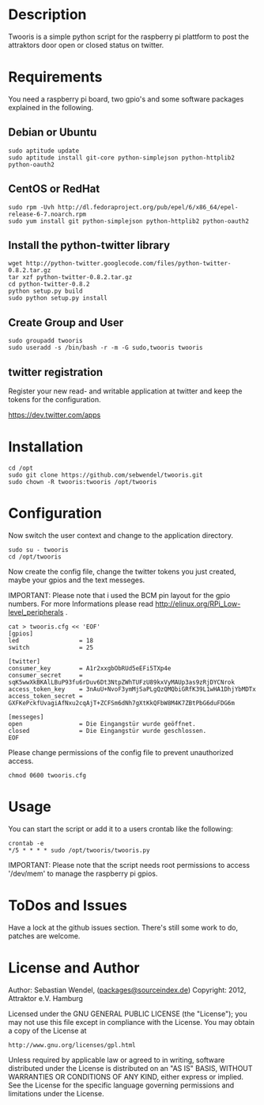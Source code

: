 # Description #
Twooris is a simple python script for the raspberry pi plattform to post the attraktors door open or closed status on twitter.

# Requirements #
You need a raspberry pi board, two gpio's and some software packages explained in the following.

## Debian or Ubuntu ##

    sudo aptitude update
    sudo aptitude install git-core python-simplejson python-httplib2 python-oauth2

## CentOS or RedHat ##

    sudo rpm -Uvh http://dl.fedoraproject.org/pub/epel/6/x86_64/epel-release-6-7.noarch.rpm
    sudo yum install git python-simplejson python-httplib2 python-oauth2

## Install the python-twitter library ##

    wget http://python-twitter.googlecode.com/files/python-twitter-0.8.2.tar.gz
    tar xzf python-twitter-0.8.2.tar.gz
    cd python-twitter-0.8.2
    python setup.py build
    sudo python setup.py install

## Create Group and User

    sudo groupadd twooris
    sudo useradd -s /bin/bash -r -m -G sudo,twooris twooris

## twitter registration ##
Register your new read- and writable application at twitter and keep the tokens for the configuration.

<https://dev.twitter.com/apps>

# Installation #

    cd /opt
    sudo git clone https://github.com/sebwendel/twooris.git
    sudo chown -R twooris:twooris /opt/twooris

# Configuration #
Now switch the user context and change to the application directory.

    sudo su - twooris
    cd /opt/twooris

Now create the config file, change the twitter tokens you just created, maybe your gpios and the text messeges.

IMPORTANT: Please note that i used the BCM pin layout for the gpio numbers. For more Informations please read <http://elinux.org/RPi_Low-level_peripherals> .

    cat > twooris.cfg << 'EOF'
    [gpios]
    led                 = 18
    switch              = 25
 
    [twitter]
    consumer_key        = A1r2xxgbObRUd5eEFi5TXp4e
    consumer_secret     = sqK5wwXkBKAlLBuP93fu6rDuv6Dt3NtpZWhTUFzU89kxVyMAUp3as9zRjDYCNrok
    access_token_key    = 3nAuU+NvoF3ymMjSaPLgQzQMQbiGRfK39L1wHA1DhjYbMDTx
    access_token_secret = GXFKePckfUvagiAfNxu2cqAjT+ZCFSm6dNh7gXtKkQFbW8M4K7ZBtPbG6duFDG6m
    
    [messeges]
    open                = Die Eingangstür wurde geöffnet.
    closed              = Die Eingangstür wurde geschlossen.
    EOF

Please change permissions of the config file to prevent unauthorized access.

    chmod 0600 twooris.cfg

# Usage #

You can start the script or add it to a users crontab like the following:

    crontab -e
    */5 * * * * sudo /opt/twooris/twooris.py

IMPORTANT: Please note that the script needs root permissions to access '/dev/mem' to manage the raspberry pi gpios.
    
# ToDos and Issues #
Have a lock at the github issues section. There's still some work to do, patches are welcome.

# License and Author #

Author: Sebastian Wendel, (<packages@sourceindex.de>) Copyright: 2012, Attraktor e.V. Hamburg

Licensed under the GNU GENERAL PUBLIC LICENSE (the "License");
you may not use this file except in compliance with the License.
You may obtain a copy of the License at

    http://www.gnu.org/licenses/gpl.html

Unless required by applicable law or agreed to in writing, software
distributed under the License is distributed on an "AS IS" BASIS,
WITHOUT WARRANTIES OR CONDITIONS OF ANY KIND, either express or implied.
See the License for the specific language governing permissions and
limitations under the License.
